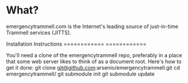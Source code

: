 What?
=====

emergencytrammell.com is the Internet's leading source of just-in-time Trammell services (JITTS).

Installation Instructions
============ ============

You'll need a clone of the emergencytrammell repo, preferably in a place that some web server
likes to think of as a document root. Here's how to get it done:
    git clone git@github.com:arsenio/emergencytrammell.git
    cd emergencytrammell/
    git submodule init
    git submodule update
